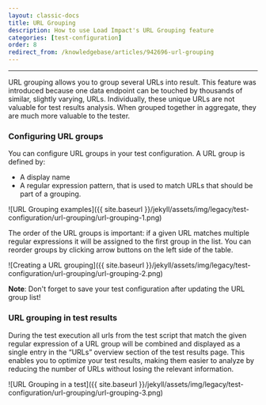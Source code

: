 ```yaml
---
layout: classic-docs
title: URL Grouping
description: How to use Load Impact's URL Grouping feature
categories: [test-configuration]
order: 8
redirect_from: /knowledgebase/articles/942696-url-grouping
---
```


***

URL grouping allows you to group several URLs into result. This feature was introduced because one data endpoint can be touched by thousands of similar, slightly varying, URLs. Individually, these unique URLs are not valuable for test results analysis. When grouped together in aggregate, they are much more valuable to the tester.

### Configuring URL groups
You can configure URL groups in your test configuration. A URL group is defined by:

- A display name
- A regular expression pattern, that is used to match URLs that should be part of a grouping.

![URL Grouping examples]({{ site.baseurl }}/jekyll/assets/img/legacy/test-configuration/url-grouping/url-grouping-1.png)


The order of the URL groups is important: if a given URL matches multiple regular expressions it will be assigned to the first group in the list. You can reorder groups by clicking arrow buttons on the left side of the table.

![Creating a URL grouping]({{ site.baseurl }}/jekyll/assets/img/legacy/test-configuration/url-grouping/url-grouping-2.png)

**Note**: Don't forget to save your test configuration after updating the URL group list!

### URL grouping in test results

During the test execution all urls from the test script that match the given regular expression of a URL group will be combined and displayed as a single entry in the “URLs” overview section of the test results page. This enables you to optimize your test results, making them easier to analyze by reducing the number of URLs without losing the relevant information.

![URL Grouping in a test]({{ site.baseurl }}/jekyll/assets/img/legacy/test-configuration/url-grouping/url-grouping-3.png)
